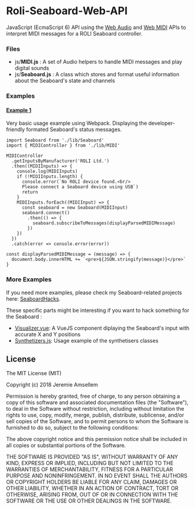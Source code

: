 # Roli-Seaboard-Web-API

JavaScript (EcmaScript 6) API using the [Web Audio](https://developer.mozilla.org/en-US/docs/Web/API/Web_Audio_API) and 
[Web MIDI](https://webaudio.github.io/web-midi-api/) APIs to interpret MIDI messages for a ROLI Seaboard controller.

### Files
- js/**MIDI.js** : A set of Audio helpers to handle MIDI messages and play digital sounds
- js/**Seaboard.js** : A class which stores and format useful information about the Seaboard's state and channels

### Examples

#### [Example 1](https://github.com/lp1dev/Roli-Seaboard-Web-API/blob/master/examples/example1/example1.js)

Very basic usage example using Webpack. Displaying the developer-friendly formated Seaboard's status messages.

```
import Seaboard from './lib/Seaboard'
import { MIDIController } from './lib/MIDI'

MIDIController
  .getInputsByManufacturer('ROLI Ltd.')
  .then((MIDIInputs) => {
    console.log(MIDIInputs)
    if (!MIDIInputs.length) {
      console.error(`No ROLI device found.<br/>
      Please connect a Seaboard device using USB`)
      return
    }
    MIDIInputs.forEach((MIDIInput) => {
      const seaboard = new Seaboard(MIDIInput)
      seaboard.connect()
        .then(() => {
          seaboard.subscribeToMessages(displayParsedMIDIMessage)
        })
    })
  })
  .catch(error => console.error(error))

const displayParsedMIDIMessage = (message) => {
  document.body.innerHTML += `<pre>${JSON.stringify(message)}</pre>`
}
```


### More Examples

If you need more examples, please check my Seaboard-related projects here: [SeaboardHacks](https://github.com/lp1dev/SeaboardHacks).

These specific parts might be interesting if you want to hack something for the Seaboard :

- [Visualizer.vue](https://github.com/lp1dev/SeaboardHacks/blob/master/roliweb/src/components/Visualizer.vue): A VueJS component diplaying the Seaboard's input with accurate X and Y positions
- [Synthetizers.js](https://github.com/lp1dev/SeaboardHacks/blob/master/utils/Synthetizers.js): Usage example of the synthetisers classes

## License
 
The MIT License (MIT)

Copyright (c) 2018 Jeremie Amsellem

Permission is hereby granted, free of charge, to any person obtaining a copy of this software and associated documentation files (the "Software"), to deal in the Software without restriction, including without limitation the rights to use, copy, modify, merge, publish, distribute, sublicense, and/or sell copies of the Software, and to permit persons to whom the Software is furnished to do so, subject to the following conditions:

The above copyright notice and this permission notice shall be included in all copies or substantial portions of the Software.

THE SOFTWARE IS PROVIDED "AS IS", WITHOUT WARRANTY OF ANY KIND, EXPRESS OR IMPLIED, INCLUDING BUT NOT LIMITED TO THE WARRANTIES OF MERCHANTABILITY, FITNESS FOR A PARTICULAR PURPOSE AND NONINFRINGEMENT. IN NO EVENT SHALL THE AUTHORS OR COPYRIGHT HOLDERS BE LIABLE FOR ANY CLAIM, DAMAGES OR OTHER LIABILITY, WHETHER IN AN ACTION OF CONTRACT, TORT OR OTHERWISE, ARISING FROM, OUT OF OR IN CONNECTION WITH THE SOFTWARE OR THE USE OR OTHER DEALINGS IN THE SOFTWARE.